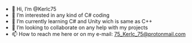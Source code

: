 - 👋 Hi, I’m @Kerlc75
- 👀 I’m interested in any kind of C# coding
- 🌱 I’m currently learning C# and Unity wich is same as C++
- 💞️ I’m looking to collaborate on any help with my projects
- 📫 How to reach me here or on my e-mail: 75_Kerlc_75@protonmail.com

<!---
Kerlc75/Kerlc75 is a ✨ special ✨ repository because its `README.md` (this file) appears on your GitHub profile.
You can click the Preview link to take a look at your changes.
--->
